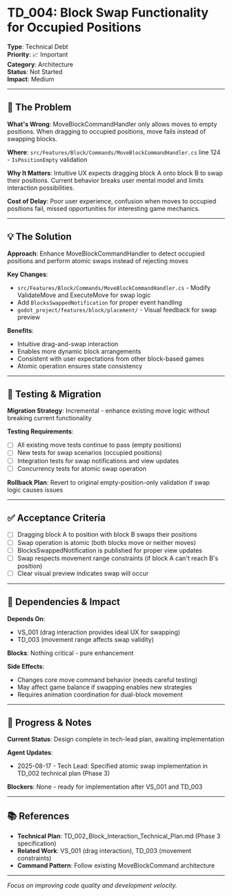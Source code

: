 # TD_004: Block Swap Functionality for Occupied Positions

**Type**: Technical Debt  
**Priority**: 📈 Important  
**Category**: Architecture  
**Status**: Not Started  
**Impact**: Medium

---

## 🔧 The Problem
**What's Wrong**: MoveBlockCommandHandler only allows moves to empty positions. When dragging to occupied positions, move fails instead of swapping blocks.

**Where**: `src/Features/Block/Commands/MoveBlockCommandHandler.cs` line 124 - `IsPositionEmpty` validation

**Why It Matters**: Intuitive UX expects dragging block A onto block B to swap their positions. Current behavior breaks user mental model and limits interaction possibilities.

**Cost of Delay**: Poor user experience, confusion when moves to occupied positions fail, missed opportunities for interesting game mechanics.

---

## 💡 The Solution
**Approach**: Enhance MoveBlockCommandHandler to detect occupied positions and perform atomic swaps instead of rejecting moves

**Key Changes**:
- `src/Features/Block/Commands/MoveBlockCommandHandler.cs` - Modify ValidateMove and ExecuteMove for swap logic
- Add `BlocksSwappedNotification` for proper event handling
- `godot_project/features/block/placement/` - Visual feedback for swap preview

**Benefits**: 
- Intuitive drag-and-swap interaction
- Enables more dynamic block arrangements
- Consistent with user expectations from other block-based games
- Atomic operation ensures state consistency

---

## 🧪 Testing & Migration
**Migration Strategy**: Incremental - enhance existing move logic without breaking current functionality

**Testing Requirements**:
- [ ] All existing move tests continue to pass (empty positions)
- [ ] New tests for swap scenarios (occupied positions)
- [ ] Integration tests for swap notifications and view updates
- [ ] Concurrency tests for atomic swap operation

**Rollback Plan**: Revert to original empty-position-only validation if swap logic causes issues

---

## ✅ Acceptance Criteria
- [ ] Dragging block A to position with block B swaps their positions
- [ ] Swap operation is atomic (both blocks move or neither moves)
- [ ] BlocksSwappedNotification is published for proper view updates
- [ ] Swap respects movement range constraints (if block A can't reach B's position)
- [ ] Clear visual preview indicates swap will occur

---

## 🔄 Dependencies & Impact
**Depends On**: 
- VS_001 (drag interaction provides ideal UX for swapping)
- TD_003 (movement range affects swap validity)

**Blocks**: Nothing critical - pure enhancement

**Side Effects**: 
- Changes core move command behavior (needs careful testing)
- May affect game balance if swapping enables new strategies
- Requires animation coordination for dual-block movement

---

## 📝 Progress & Notes

**Current Status**: Design complete in tech-lead plan, awaiting implementation

**Agent Updates**:
- 2025-08-17 - Tech Lead: Specified atomic swap implementation in TD_002 technical plan (Phase 3)

**Blockers**: None - ready for implementation after VS_001 and TD_003

---

## 📚 References
- **Technical Plan**: TD_002_Block_Interaction_Technical_Plan.md (Phase 3 specification)
- **Related Work**: VS_001 (drag interaction), TD_003 (movement constraints)
- **Command Pattern**: Follow existing MoveBlockCommand architecture

---

*Focus on improving code quality and development velocity.*